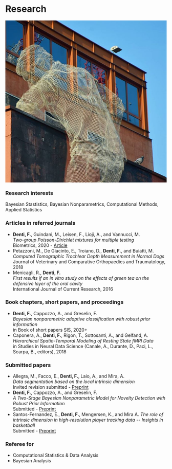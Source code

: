 # Research

<img align="center" src="images/tres4.jpg?raw=true"/>

### Research interests

Bayesian Stastistics, Bayesian Nonparametrics, Computational Methods, Applied Statistics 

### Articles in referred journals
* **Denti, F.**, Guindani, M., Leisen, F., Lioji, A., and Vannucci, M.  
*Two-group Poisson-Dirichlet mixtures for multiple testing*  
Biometrics, 2020 - [Article](https://onlinelibrary.wiley.com/doi/10.1111/biom.13314)
* Petazzoni, M., De Giacinto, E., Troiano, D., **Denti, F.**, and Buiatti, M.  
*Computed Tomographic Trochlear Depth Measurement in Normal Dogs*  
Journal of Veterinary and Comparative Orthopaedics and Traumatology, 2018
*  Menicagli, R., **Denti, F.**  
*First results if an in vitro study on the effects of green tea on the defensive layer of the oral cavity*  
International Journal of Current Research, 2016  


### Book chapters, short papers, and proceedings

* **Denti, F.**, Cappozzo, A., and Greselin, F.    
*Bayesian nonparametric adaptive classification with robust prior information*  
in Book of short papers SIS, 2020+
* Caponera, A., **Denti, F.**, Rigon, T., Sottosanti, A., and Gelfand, A.  
*Hierarchical Spatio-Temporal Modeling of Resting State fMRI Data*  
in Studies in Neural Data Science (Canale, A., Durante, D., Paci, L., Scarpa, B., editors), 2018

### Submitted papers

* Allegra, M., Facco, E., **Denti, F.**, Laio, A., and Mira, A.  
*Data segmentation based on the local intrinsic dimension*  
Invited revision submitted - [Preprint](https://arxiv.org/abs/1902.10459)
*  **Denti, F.**, Cappozzo, A., and Greselin, F.  
*A Two-Stage Bayesian Nonparametric Model for Novelty Detection with Robust Prior Information*  
Submitted - [Preprint](https://arxiv.org/abs/2006.09012)
* Santos-Fernandez, E., **Denti, F.**, Mengersen, K., and Mira A.
*The role of intrinsic dimension in high-resolution player tracking data -- Insights in basketball*  
Submitted - [Preprint](https://arxiv.org/abs/2002.04148)

### Referee for
+ Computational Statistics & Data Analysis
+ Bayesian Analysis